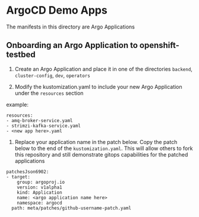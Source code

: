 # ArgoCD Demo Apps

The manifests in this directory are Argo Applications

## Onboarding an Argo Application to openshift-testbed

1. Create an Argo Application and place it in one of the directories `backend`, `cluster-config`, `dev`, `operators`

1. Modify the kustomization.yaml to include your new Argo Application under the `resources` section

example:
```
resources:
- amq-broker-service.yaml
- strimzi-kafka-service.yaml
- <new app here>.yaml
```

1. Replace your application name in the patch below. Copy the patch below to the end of the `kustomization.yaml`. This will allow others to fork this repository and still demonstrate gitops capabilities for the patched applications
```
patchesJson6902:
- target:
    group: argoproj.io
    version: v1alpha1
    kind: Application
    name: <argo application name here>
    namespace: argocd
  path: meta/patches/github-username-patch.yaml
  ```